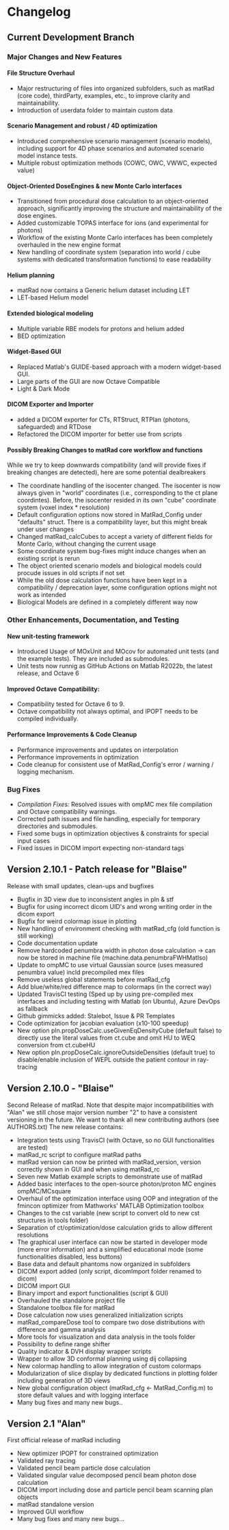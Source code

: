 # Changelog

## Current Development Branch

### Major Changes and New Features

#### File Structure Overhaul 
- Major restructuring of files into organized subfolders, such as matRad (core code), thirdParty, examples, etc., to improve clarity and maintainability.
- Introduction of userdata folder to maintain custom data

#### Scenario Management and robust / 4D optimization
- Introduced comprehensive scenario management (scenario models), including support for 4D phase scenarios and automated scenario model instance tests.
- Multiple robust optimization methods (COWC, OWC, VWWC, expected value) 

#### Object-Oriented DoseEngines & new Monte Carlo interfaces 
- Transitioned from procedural dose calculation to an object-oriented approach, significantly improving the structure and maintainability of the dose engines.
- Added customizable TOPAS interface for ions (and experimental for photons)
- Workflow of the existing Monte Carlo interfaces has been completely overhauled in the new engine format
- New handling of coordinate system (separation into world / cube systems with dedicated transformation functions) to ease readability

#### Helium planning
- matRad now contains a Generic helium dataset including LET
- LET-based Helium model

#### Extended biological modeling
- Multiple variable RBE models for protons and helium added
- BED optimization

#### Widget-Based GUI
- Replaced Matlab's GUIDE-based approach with a modern widget-based GUI.
- Large parts of the GUI are now Octave Compatible
- Light & Dark Mode

#### DICOM Exporter and Importer
- added a DICOM exporter for CTs, RTStruct, RTPlan (photons, safeguarded) and RTDose
- Refactored the DICOM importer for better use from scripts

#### Possibly Breaking Changes to matRad core workflow and functions
While we try to keep downwards compatibility (and will provide fixes if breaking changes are detected), here are some potential dealbreakers
- The coordinate handling of the isocenter changed. The isocenter is now always given in "world" coordinates (i.e., corresponding to the ct plane coordintes). Before, the isocenter resided in its own "cube" coordinate system (voxel index * resolution)
- Default configuration options now stored in MatRad_Config under "defaults" struct. There is a compatibility layer, but this might break under user changes
- Changed matRad_calcCubes to accept a variety of different fields for Monte Carlo, without changing the current usage
- Some coordinate system bug-fixes might induce changes when an existing script is rerun
- The object oriented scenario models and biological models could procude issues in old scripts if not set
- While the old dose calculation functions have been kept in a compatibility / deprecation layer, some configuration options might not work as intended
- Biological Models are defined in a completely different way now

### Other Enhancements, Documentation, and Testing

#### New unit-testing framework
- Introduced Usage of MOxUnit and MOcov for automated unit tests (and the example tests). They are included as submodules.
- Unit tests now runnig as GitHub Actions on Matlab R2022b, the latest release, and Octave 6

#### Improved Octave Compatibility:
- Compatibility tested for Octave 6 to 9. 
- Octave compatibility not always optimal, and IPOPT needs to be compiled individually.

#### Performance Improvements & Code Cleanup
- Performance improvements and updates on interpolation
- Performance improvements in optimization
- Code cleanup for consistent use of MatRad_Config's error / warning / logging mechanism.

### Bug Fixes
- *Compilation Fixes:* Resolved issues with ompMC mex file compilation and Octave compatibility warnings.
- Corrected path issues and file handling, especially for temporary directories and submodules.
- Fixed some bugs in optimization objectives & constraints for special input cases
- Fixed issues in DICOM import expecting non-standard tags

## Version 2.10.1 - Patch release for "Blaise" 
Release with small updates, clean-ups and bugfixes    
- Bugfix in 3D view due to inconsistent angles in pln & stf
- Bugfix for using incorrect dicom UID's and wrong writing order in the dicom export
- Bugfix for weird colormap issue in plotting
- New handling of environment checking with matRad_cfg (old function is still working)
- Code documentation update
- Remove hardcoded penumbra width in photon dose calculation -> can now be stored in machine file (machine.data.penumbraFWHMatIso)
- Update to ompMC to use virtual Gaussian source (uses measured penumbra value) incld precompiled mex files
- Remove useless global statements before matRad_cfg
- Add blue/white/red difference map to colormaps (in the correct way)
- Updated TravisCI testing (Sped up by using pre-compiled mex interfaces and including testing with Matlab (on Ubuntu), Azure DevOps as fallback
- Github gimmicks added: Stalebot, Issue & PR Templates
- Code optimization for jacobian evaluation (x10-100 speedup)
- New option pln.propDoseCalc.useGivenEqDensityCube (default false) to directly use the literal values from ct.cube and omit HU to WEQ conversion from ct.cubeHU
- New option pln.propDoseCalc.ignoreOutsideDensities (default true) to disable/enable inclusion of WEPL outside the patient contour in ray-tracing

## Version 2.10.0 - "Blaise"
Second Release of matRad. Note that despite major incompatibilities with "Alan" we still chose major version number "2" to have a consistent versioning in the future.
We want to thank all new contributing authors (see AUTHORS.txt)
The new release contains:
- Integration tests using TravisCI (with Octave, so no GUI functionalities are tested)
- matRad_rc script to configure matRad paths
- matRad version can now be printed with matRad_version, version correctly shown in GUI and when using matRad_rc
- Seven new Matlab example scripts to demonstrate use of matRad 
- Added basic interfaces to the open-source photon/proton MC engines ompMC/MCsquare
- Overhaul of the optimization interface using OOP and integration of the fmincon optimizer from Mathworks' MATLAB Optimization toolbox
- Changes to the cst variable (new script to convert old to new cst structures in tools folder)
- Separation of ct/optimization/dose calculation grids to allow different resolutions
- The graphical user interface can now be started in developer mode (more error information) and a simplified educational mode (some functionalities disabled, less buttons)
- Base data and default phantoms now organized in subfolders
- DICOM export added (only script, dicomImport folder renamed to dicom)
- DICOM import GUI
- Binary import and export functionalities (script & GUI)
- Overhauled the standalone project file
- Standalone toolbox file for matRad
- Dose calculation now uses generalized initialization scripts
- matRad_compareDose tool to compare two dose distributions with difference and gamma analysis
- More tools for visualization and data analysis in the tools folder
- Possibility to define range shifter
- Quality indicator & DVH display wrapper scripts
- Wrapper to allow 3D conformal planning using dij collapsing
- New colormap handling to allow integration of custom colormaps
- Modularization of slice display by dedicated functions in plotting folder including generation of 3D views
- New global configuration object (matRad_cfg <- MatRad_Config.m) to store default values and with logging interface
- Many bug fixes and many new bugs..	

## Version 2.1 "Alan"
First official release of matRad including
- New optimizer IPOPT for constrained optimization
- Validated ray tracing
- Validated pencil beam particle dose calculation
- Validated singular value decomposed pencil beam photon dose calculation
- DICOM import including dose and particle pencil beam scanning plan objects
- matRad standalone version
- Improved GUI workflow
- Many bug fixes and many new bugs...